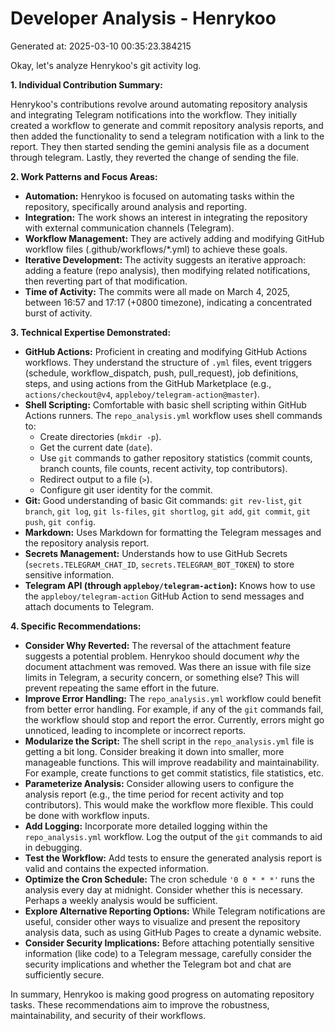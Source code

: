 # Developer Analysis - Henrykoo
Generated at: 2025-03-10 00:35:23.384215

Okay, let's analyze Henrykoo's git activity log.

**1. Individual Contribution Summary:**

Henrykoo's contributions revolve around automating repository analysis and integrating Telegram notifications into the workflow.  They initially created a workflow to generate and commit repository analysis reports, and then added the functionality to send a telegram notification with a link to the report.  They then started sending the gemini analysis file as a document through telegram.  Lastly, they reverted the change of sending the file.

**2. Work Patterns and Focus Areas:**

*   **Automation:**  Henrykoo is focused on automating tasks within the repository, specifically around analysis and reporting.
*   **Integration:** The work shows an interest in integrating the repository with external communication channels (Telegram).
*   **Workflow Management:** They are actively adding and modifying GitHub workflow files (.github/workflows/*.yml) to achieve these goals.
*   **Iterative Development:**  The activity suggests an iterative approach: adding a feature (repo analysis), then modifying related notifications, then reverting part of that modification.
*   **Time of Activity:** The commits were all made on March 4, 2025, between 16:57 and 17:17 (+0800 timezone), indicating a concentrated burst of activity.

**3. Technical Expertise Demonstrated:**

*   **GitHub Actions:**  Proficient in creating and modifying GitHub Actions workflows.  They understand the structure of `.yml` files, event triggers (schedule, workflow_dispatch, push, pull_request), job definitions, steps, and using actions from the GitHub Marketplace (e.g., `actions/checkout@v4`, `appleboy/telegram-action@master`).
*   **Shell Scripting:** Comfortable with basic shell scripting within GitHub Actions runners. The `repo_analysis.yml` workflow uses shell commands to:
    *   Create directories (`mkdir -p`).
    *   Get the current date (`date`).
    *   Use `git` commands to gather repository statistics (commit counts, branch counts, file counts, recent activity, top contributors).
    *   Redirect output to a file (`>`).
    *   Configure git user identity for the commit.
*   **Git:**  Good understanding of basic Git commands: `git rev-list`, `git branch`, `git log`, `git ls-files`, `git shortlog`, `git add`, `git commit`, `git push`, `git config`.
*   **Markdown:** Uses Markdown for formatting the Telegram messages and the repository analysis report.
*   **Secrets Management:**  Understands how to use GitHub Secrets (`secrets.TELEGRAM_CHAT_ID`, `secrets.TELEGRAM_BOT_TOKEN`) to store sensitive information.
*   **Telegram API (through `appleboy/telegram-action`):** Knows how to use the `appleboy/telegram-action` GitHub Action to send messages and attach documents to Telegram.

**4. Specific Recommendations:**

*   **Consider Why Reverted:**  The reversal of the attachment feature suggests a potential problem.  Henrykoo should document *why* the document attachment was removed.  Was there an issue with file size limits in Telegram, a security concern, or something else?  This will prevent repeating the same effort in the future.
*   **Improve Error Handling:**  The `repo_analysis.yml` workflow could benefit from better error handling.  For example, if any of the `git` commands fail, the workflow should stop and report the error.  Currently, errors might go unnoticed, leading to incomplete or incorrect reports.
*   **Modularize the Script:** The shell script in the `repo_analysis.yml` file is getting a bit long. Consider breaking it down into smaller, more manageable functions.  This will improve readability and maintainability.  For example, create functions to get commit statistics, file statistics, etc.
*   **Parameterize Analysis:** Consider allowing users to configure the analysis report (e.g., the time period for recent activity and top contributors).  This would make the workflow more flexible.  This could be done with workflow inputs.
*   **Add Logging:** Incorporate more detailed logging within the `repo_analysis.yml` workflow.  Log the output of the `git` commands to aid in debugging.
*   **Test the Workflow:**  Add tests to ensure the generated analysis report is valid and contains the expected information.
*   **Optimize the Cron Schedule:**  The cron schedule `'0 0 * * *'` runs the analysis every day at midnight.  Consider whether this is necessary.  Perhaps a weekly analysis would be sufficient.
*   **Explore Alternative Reporting Options:**  While Telegram notifications are useful, consider other ways to visualize and present the repository analysis data, such as using GitHub Pages to create a dynamic website.
*   **Consider Security Implications:** Before attaching potentially sensitive information (like code) to a Telegram message, carefully consider the security implications and whether the Telegram bot and chat are sufficiently secure.

In summary, Henrykoo is making good progress on automating repository tasks.  These recommendations aim to improve the robustness, maintainability, and security of their workflows.
